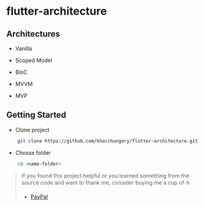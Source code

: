 # flutter-architecture

## Architectures

 - Vanilla
 
 - Scoped Model

 - BloC

 - MVVM

 - MVP

## Getting Started

- Clone project
```sh
    git clone https://github.com/khacchungory/flutter-architecture.git
```

- Chosse folder 
```sh
    cd <name-folder>
```

> If you found this project helpful or you learned something from the source code and want to thank me, consider buying me a cup of :coffee:
>
> * [PayPal](https://www.paypal.me/khacchung98)